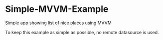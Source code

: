 # Simple-MVVM-Example
Simple app showing list of nice places using MVVM

To keep this example as simple as possible, no remote datasource is used.
